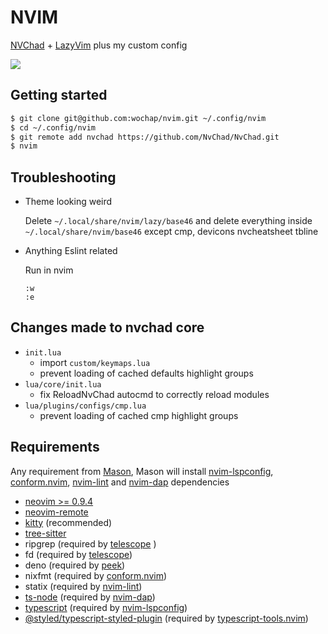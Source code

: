 # NVIM

[NVChad](https://github.com/NvChad/NvChad) + [LazyVim](https://github.com/LazyVim/LazyVim) plus my custom config

![](https://i.imgur.com/jsCnGLI.jpg)

## Getting started

```sh
$ git clone git@github.com:wochap/nvim.git ~/.config/nvim
$ cd ~/.config/nvim
$ git remote add nvchad https://github.com/NvChad/NvChad.git
$ nvim
```

## Troubleshooting

- Theme looking weird

  Delete `~/.local/share/nvim/lazy/base46` and delete everything inside `~/.local/share/nvim/base46` except cmp, devicons nvcheatsheet tbline

- Anything Eslint related

  Run in nvim

  ```
  :w
  :e
  ```

## Changes made to nvchad core

* `init.lua`
  - import `custom/keymaps.lua`
  - prevent loading of cached defaults highlight groups
* `lua/core/init.lua`
  - fix ReloadNvChad autocmd to correctly reload modules
* `lua/plugins/configs/cmp.lua`
  - prevent loading of cached cmp highlight groups

## Requirements

Any requirement from [Mason](https://github.com/williamboman/mason.nvim#requirements), Mason will install [nvim-lspconfig](https://github.com/neovim/nvim-lspconfig), [conform.nvim](https://github.com/stevearc/conform.nvim), [nvim-lint](https://github.com/mfussenegger/nvim-lint) and [nvim-dap](https://github.com/mfussenegger/nvim-dap) dependencies

- [neovim >= 0.9.4](https://github.com/neovim/neovim)
- [neovim-remote](https://github.com/mhinz/neovim-remote)
- [kitty](https://sw.kovidgoyal.net/kitty) (recommended)
- [tree-sitter](https://github.com/tree-sitter/tree-sitter)
- ripgrep (required by [telescope](https://github.com/nvim-telescope/telescope.nvim)
  )
- fd (required by [telescope](https://github.com/nvim-telescope/telescope.nvim))
- deno (required by [peek](https://github.com/toppair/peek.nvim))
- nixfmt (required by [conform.nvim](https://github.com/stevearc/conform.nvim))
- statix (required by [nvim-lint](https://github.com/mfussenegger/nvim-lint))
- [ts-node](https://www.npmjs.com/package/ts-node) (required by [nvim-dap](https://github.com/mfussenegger/nvim-dap))
- [typescript](https://www.npmjs.com/package/typescript) (required by [nvim-lspconfig](https://github.com/neovim/nvim-lspconfig))
- [@styled/typescript-styled-plugin](https://www.npmjs.com/package/@styled/typescript-styled-plugin) (required by [typescript-tools.nvim](https://github.com/pmizio/typescript-tools.nvim#-styled-components-support))
